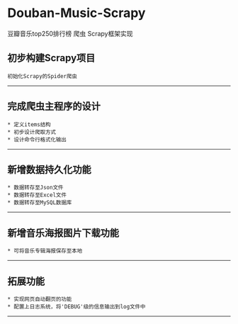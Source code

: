 # Douban-Music-Scrapy
豆瓣音乐top250排行榜 爬虫 Scrapy框架实现

## 初步构建Scrapy项目
	初始化Scrapy的Spider爬虫
***
	
## 完成爬虫主程序的设计
	* 定义items结构
	* 初步设计爬取方式
	* 设计命令行格式化输出
***

## 新增数据持久化功能
	* 数据转存至Json文件
	* 数据转存至Excel文件
	* 数据转存至MySQL数据库
***

## 新增音乐海报图片下载功能
	* 可将音乐专辑海报保存至本地
***
	
## 拓展功能
	* 实现网页自动翻页的功能
	* 配置上日志系统，将'DEBUG'级的信息输出到log文件中
***
